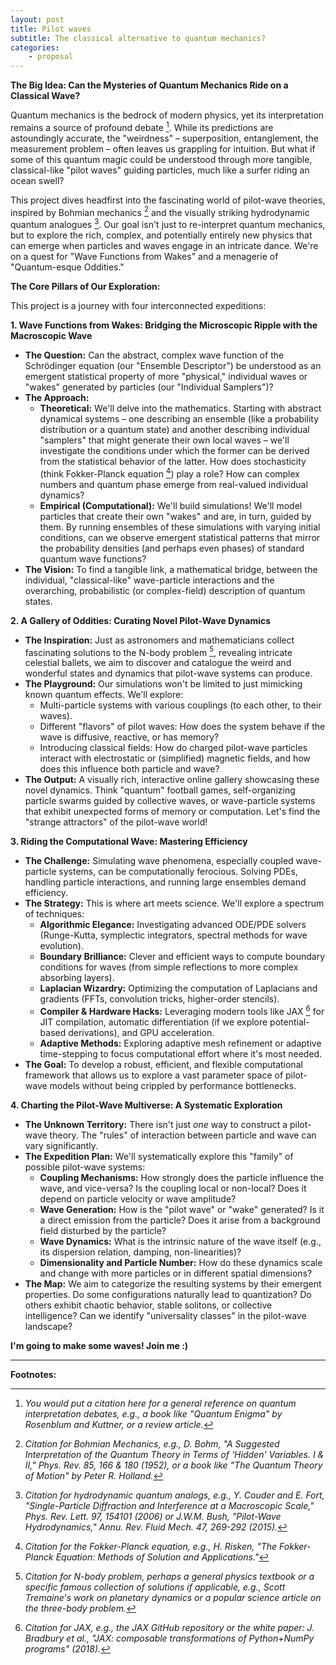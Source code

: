 ```yaml
---
layout: post
title: Pilot waves
subtitle: The classical alternative to quantum mechanics?
categories:
    - proposal
---
```


**The Big Idea: Can the Mysteries of Quantum Mechanics Ride on a Classical Wave?**

Quantum mechanics is the bedrock of modern physics, yet its interpretation remains a source of profound debate [^1]. While its predictions are astoundingly accurate, the "weirdness" – superposition, entanglement, the measurement problem – often leaves us grappling for intuition. But what if some of this quantum magic could be understood through more tangible, classical-like "pilot waves" guiding particles, much like a surfer riding an ocean swell?

This project dives headfirst into the fascinating world of pilot-wave theories, inspired by Bohmian mechanics [^2] and the visually striking hydrodynamic quantum analogues [^3]. Our goal isn't just to re-interpret quantum mechanics, but to explore the rich, complex, and potentially entirely new physics that can emerge when particles and waves engage in an intricate dance. We're on a quest for "Wave Functions from Wakes" and a menagerie of "Quantum-esque Oddities."

**The Core Pillars of Our Exploration:**

This project is a journey with four interconnected expeditions:

**1. Wave Functions from Wakes: Bridging the Microscopic Ripple with the Macroscopic Wave**

*   **The Question:** Can the abstract, complex wave function of the Schrödinger equation (our "Ensemble Descriptor") be understood as an emergent statistical property of more "physical," individual waves or "wakes" generated by particles (our "Individual Samplers")?
*   **The Approach:**
    *   **Theoretical:** We'll delve into the mathematics. Starting with abstract dynamical systems – one describing an ensemble (like a probability distribution or a quantum state) and another describing individual "samplers" that might generate their own local waves – we'll investigate the conditions under which the former can be derived from the statistical behavior of the latter. How does stochasticity (think Fokker-Planck equation [^4]) play a role? How can complex numbers and quantum phase emerge from real-valued individual dynamics?
    *   **Empirical (Computational):** We'll build simulations! We'll model particles that create their own "wakes" and are, in turn, guided by them. By running ensembles of these simulations with varying initial conditions, can we observe emergent statistical patterns that mirror the probability densities (and perhaps even phases) of standard quantum wave functions?
*   **The Vision:** To find a tangible link, a mathematical bridge, between the individual, "classical-like" wave-particle interactions and the overarching, probabilistic (or complex-field) description of quantum states.

**2. A Gallery of Oddities: Curating Novel Pilot-Wave Dynamics**

*   **The Inspiration:** Just as astronomers and mathematicians collect fascinating solutions to the N-body problem [^5], revealing intricate celestial ballets, we aim to discover and catalogue the weird and wonderful states and dynamics that pilot-wave systems can produce.
*   **The Playground:** Our simulations won't be limited to just mimicking known quantum effects. We'll explore:
    *   Multi-particle systems with various couplings (to each other, to their waves).
    *   Different "flavors" of pilot waves: How does the system behave if the wave is diffusive, reactive, or has memory?
    *   Introducing classical fields: How do charged pilot-wave particles interact with electrostatic or (simplified) magnetic fields, and how does this influence both particle and wave?
*   **The Output:** A visually rich, interactive online gallery showcasing these novel dynamics. Think "quantum" football games, self-organizing particle swarms guided by collective waves, or wave-particle systems that exhibit unexpected forms of memory or computation. Let's find the "strange attractors" of the pilot-wave world!

**3. Riding the Computational Wave: Mastering Efficiency**

*   **The Challenge:** Simulating wave phenomena, especially coupled wave-particle systems, can be computationally ferocious. Solving PDEs, handling particle interactions, and running large ensembles demand efficiency.
*   **The Strategy:** This is where art meets science. We'll explore a spectrum of techniques:
    *   **Algorithmic Elegance:** Investigating advanced ODE/PDE solvers (Runge-Kutta, symplectic integrators, spectral methods for wave evolution).
    *   **Boundary Brilliance:** Clever and efficient ways to compute boundary conditions for waves (from simple reflections to more complex absorbing layers).
    *   **Laplacian Wizardry:** Optimizing the computation of Laplacians and gradients (FFTs, convolution tricks, higher-order stencils).
    *   **Compiler & Hardware Hacks:** Leveraging modern tools like JAX [^6] for JIT compilation, automatic differentiation (if we explore potential-based derivations), and GPU acceleration.
    *   **Adaptive Methods:** Exploring adaptive mesh refinement or adaptive time-stepping to focus computational effort where it's most needed.
*   **The Goal:** To develop a robust, efficient, and flexible computational framework that allows us to explore a vast parameter space of pilot-wave models without being crippled by performance bottlenecks.

**4. Charting the Pilot-Wave Multiverse: A Systematic Exploration**

*   **The Unknown Territory:** There isn't just *one* way to construct a pilot-wave theory. The "rules" of interaction between particle and wave can vary significantly.
*   **The Expedition Plan:** We'll systematically explore this "family" of possible pilot-wave systems:
    *   **Coupling Mechanisms:** How strongly does the particle influence the wave, and vice-versa? Is the coupling local or non-local? Does it depend on particle velocity or wave amplitude?
    *   **Wave Generation:** How is the "pilot wave" or "wake" generated? Is it a direct emission from the particle? Does it arise from a background field disturbed by the particle?
    *   **Wave Dynamics:** What is the intrinsic nature of the wave itself (e.g., its dispersion relation, damping, non-linearities)?
    *   **Dimensionality and Particle Number:** How do these dynamics scale and change with more particles or in different spatial dimensions?
*   **The Map:** We aim to categorize the resulting systems by their emergent properties. Do some configurations naturally lead to quantization? Do others exhibit chaotic behavior, stable solitons, or collective intelligence? Can we identify "universality classes" in the pilot-wave landscape?

**I'm going to make some waves! Join me :)**

---
**Footnotes:**

[^1]: *You would put a citation here for a general reference on quantum interpretation debates, e.g., a book like "Quantum Enigma" by Rosenblum and Kuttner, or a review article.*
[^2]: *Citation for Bohmian Mechanics, e.g., D. Bohm, "A Suggested Interpretation of the Quantum Theory in Terms of 'Hidden' Variables. I & II," Phys. Rev. 85, 166 & 180 (1952), or a book like "The Quantum Theory of Motion" by Peter R. Holland.*
[^3]: *Citation for hydrodynamic quantum analogs, e.g., Y. Couder and E. Fort, "Single-Particle Diffraction and Interference at a Macroscopic Scale," Phys. Rev. Lett. 97, 154101 (2006) or J.W.M. Bush, "Pilot-Wave Hydrodynamics," Annu. Rev. Fluid Mech. 47, 269-292 (2015).*
[^4]: *Citation for the Fokker-Planck equation, e.g., H. Risken, "The Fokker-Planck Equation: Methods of Solution and Applications."*
[^5]: *Citation for N-body problem, perhaps a general physics textbook or a specific famous collection of solutions if applicable, e.g., Scott Tremaine's work on planetary dynamics or a popular science article on the three-body problem.*
[^6]: *Citation for JAX, e.g., the JAX GitHub repository or the white paper: J. Bradbury et al., "JAX: composable transformations of Python+NumPy programs" (2018).*

